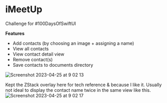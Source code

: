 # iMeetUp
Challenge for #100DaysOfSwiftUI

**Features**
- Add contacts (by choosing an image + assigning a name)
- View all contacts
- View contact detail view
- Remove contact(s)
- Save contacts to documents directory

![Screenshot 2023-04-25 at 9 02 13](https://user-images.githubusercontent.com/23187781/234140539-3f7b0758-f942-4326-beea-74b1ec7ba877.png)

Kept the ZStack overlay here for tech reference & because I like it. Usually not ideal to display the contact name twice in the same view like this.
![Screenshot 2023-04-25 at 9 02 17](https://user-images.githubusercontent.com/23187781/234140549-0d8a5e12-1b99-44c8-88e8-8180d5cc27da.png)
